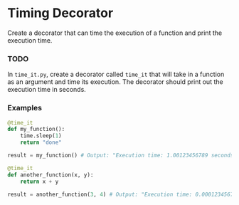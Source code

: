 # Timing Decorator

Create a decorator that can time the execution of a function and print the execution time.

### TODO

In `time_it.py`, create a decorator called `time_it` that will take in a function as an argument and time its execution. The decorator should print out the execution time in seconds.

### Examples

```python
@time_it
def my_function():
    time.sleep(1)
    return "done"

result = my_function() # Output: "Execution time: 1.00123456789 seconds"

@time_it
def another_function(x, y):
    return x + y

result = another_function(3, 4) # Output: "Execution time: 0.00012345678 seconds"
```
